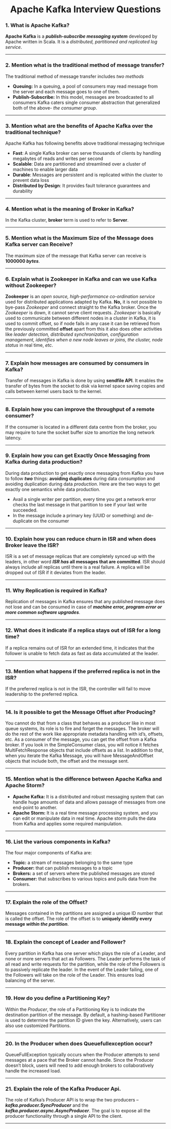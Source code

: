<h1 align="center"> Apache Kafka Interview Questions </h1>

### 1. What is Apache Kafka?

**Apache Kafka** is a **_publish-subscribe messaging system_** developed by Apache written in Scala.
It is a *distributed, partitioned and replicated log service*.

---

### 2. Mention what is the traditional method of message transfer?

The traditional method of message transfer includes *two methods*
- **Queuing:** In a queuing, a pool of consumers may read message from the server and each message goes to one of them.
- **Publish-Subscribe:** In this model, messages are broadcasted to all consumers Kafka caters single consumer abstraction that generalized both of the above- *the consumer group*.

---

### 3. Mention what are the benefits of Apache Kafka over the traditional technique?

Apache Kafka has following benefits above traditional messaging technique
- **Fast**: A single Kafka broker can serve thousands of clients by handling megabytes of reads and writes per second
- **Scalable**: Data are partitioned and streamlined over a cluster of machines to enable larger data
- **Durable**: Messages are persistent and is replicated within the cluster to prevent data loss
- **Distributed by Design**: It provides fault tolerance guarantees and durability

---

### 4. Mention what is the meaning of Broker in Kafka?

In the Kafka cluster, **broker** term is used to refer to **Server**.

---

### 5. Mention what is the Maximum Size of the Message does Kafka server can Receive?

The maximum size of the message that Kafka server can receive is **1000000 *bytes***.

---

### 6. Explain what is Zookeeper in Kafka and can we use Kafka without Zookeeper?

**Zookeeper** is an *open source, high-performance co-ordination service* used for distributed applications adapted by Kafka.
**No,**
it is not possible to bye-pass *Zookeeper* and connect straight to the Kafka broker. Once the *Zookeeper* is down, it cannot serve client requests. *Zookeeper* is basically used to communicate between different nodes in a cluster in Kafka, it is used to commit offset, so if node fails in any case it can be retrieved from the previously committed **offset** apart from this it also does other activities like *leader detection, distributed synchronization, configuration management, identifies when a new node leaves or joins, the cluster, node status* in real time, *etc*.

---

### 7. Explain how messages are consumed by consumers in Kafka?

Transfer of messages in Kafka is done by using **sendfile API**.
It enables the transfer of bytes from the socket to disk via kernel space saving copies and calls between kernel users back to the kernel.

---

### 8. Explain how you can improve the throughput of a remote consumer?

If the consumer is located in a different data centre from the broker, you may require to tune the socket buffer size to amortize the long network latency.

---

### 9. Explain how you can get Exactly Once Messaging from Kafka during data production?

During data production to get exactly once messaging from Kafka you have to follow ***two*** things: **avoiding duplicates** during data *consumption* and avoiding duplication during data *production*.
Here are the two ways to get exactly one semantics while data production.
- Avail a single writer per partition, every time you get a network error checks the last message in that partition to see if your last write succeeded.
- In the message include a primary key (UUID or something) and de-duplicate on the consumer

---

### 10. Explain how you can reduce churn in ISR and when does Broker leave the ISR?

ISR is a set of message replicas that are completely synced up with the leaders, in other word ***ISR has* all messages that are committed**.
ISR should always include all replicas until there is a real failure. A replica will be dropped out of ISR if it deviates from the leader.

---

### 11. Why Replication is required in Kafka?

Replication of messages in Kafka ensures that any published message does not lose and can be consumed in case of ***machine error, program error or more common software upgrades***.

---

### 12. What does it indicate if a replica stays out of ISR for a long time?

If a replica remains out of ISR for an extended time, it indicates that the follower is unable to fetch data as fast as data accumulated at the leader.

---

### 13. Mention what happens if the preferred replica is not in the ISR?

If the preferred replica is not in the ISR, the controller will fail to move leadership to the preferred replica.

---

### 14. Is it possible to get the Message Offset after Producing?

You cannot do that from a class that behaves as a producer like in most queue systems, its role is to fire and forget the messages. The broker will do the rest of the work like appropriate metadata handling with id’s, offsets, etc. As a consumer of the message, you can get the offset from a Kafka broker. If you look in the SimpleConsumer class, you will notice it fetches MultiFetchResponse objects that include offsets as a list. In addition to that, when you iterate the Kafka Message, you will have MessageAndOffset objects that include both, the offset and the message sent.

---

### 15. Mention what is the difference between Apache Kafka and Apache Storm?

- **Apache Kafka:** It is a distributed and robust messaging system that can handle huge amounts of data and allows passage of messages from one end-point to another.
- **Apache Storm:** It is a real time message processing system, and you can edit or manipulate data in real time. Apache storm pulls the data from Kafka and applies some required manipulation.

---

### 16. List the various components in Kafka?

The four major components of Kafka are:
- **Topic:** a stream of messages belonging to the same type
- **Producer:** that can publish messages to a topic
- **Brokers:** a set of servers where the published messages are stored
- **Consumer:** that subscribes to various topics and pulls data from the brokers.

---

### 17. Explain the role of the Offset?

Messages contained in the partitions are assigned a unique ID number that is called the offset.
The role of the offset is to **uniquely identify every message *within the partition***.

---

### 18. Explain the concept of Leader and Follower?

Every partition in Kafka has one server which plays the role of a Leader, and none or more servers that act as Followers.
The Leader performs the task of all read and write requests for the partition, while the role of the Followers is to passively replicate the leader. 
In the event of the Leader failing, one of the Followers will take on the role of the Leader. This ensures load balancing of the server.

---

### 19. How do you define a Partitioning Key?

Within the *Producer*, the role of a Partitioning Key is to indicate the destination partition of the message. By default, a hashing-based Partitioner is used to determine the partition ID given the key. Alternatively, users can also use customized Partitions.

---

### 20. In the Producer when does Queuefullexception occur?

QueueFullException typically occurs when the Producer attempts to send messages at a pace that the Broker cannot handle.
Since the Producer doesn’t block, users will need to add enough brokers to collaboratively handle the increased load.

---

### 21. Explain the role of the Kafka Producer Api.

The role of Kafka’s Producer API is to wrap the two producers – ***kafka.producer.SyncProducer*** and the ***kafka.producer.async.AsyncProducer***. 
The goal is to expose all the producer functionality through a single API to the client.

---